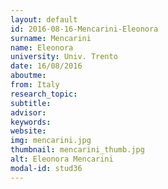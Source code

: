 ```yaml
---
layout: default 
id: 2016-08-16-Mencarini-Eleonora
surname: Mencarini
name: Eleonora
university: Univ. Trento
date: 16/08/2016
aboutme: 
from: Italy
research_topic: 
subtitle: 
advisor: 
keywords: 
website: 
img: mencarini.jpg
thumbnail: mencarini_thumb.jpg
alt: Eleonora Mencarini
modal-id: stud36
---
```

